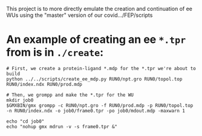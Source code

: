 This project is to more directly emulate the creation and continuation
of ee WUs using the "master" version of our covid.../FEP/scripts


# An example of creating an ee `*.tpr` from  is in `./create`:

```
# First, we create a protein-ligand *.mdp for the *.tpr we're about to build
python ../../scripts/create_ee_mdp.py RUN0/npt.gro RUN0/topol.top RUN0/index.ndx RUN0/prod.mdp

# Then, we grompp and make the *.tpr for the WU
mkdir job0
$GMXBIN/gmx grompp -c RUN0/npt.gro -f RUN0/prod.mdp -p RUN0/topol.top -n RUN0/index.ndx -o job0/frame0.tpr -po job0/mdout.mdp -maxwarn 1

echo "cd job0"
echo "nohup gmx mdrun -v -s frame0.tpr &" 
```



